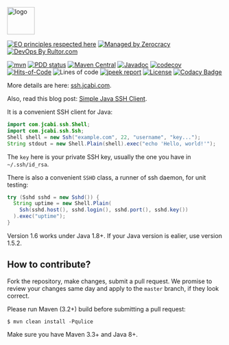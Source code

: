 <img alt="logo" src="http://img.jcabi.com/logo-square.svg" width="64px" height="64px" />

[![EO principles respected here](https://www.elegantobjects.org/badge.svg)](https://www.elegantobjects.org)
[![Managed by Zerocracy](https://www.0crat.com/badge/C9V6HBZQS.svg)](https://www.0crat.com/p/C9V6HBZQS)
[![DevOps By Rultor.com](http://www.rultor.com/b/jcabi/jcabi-ssh)](http://www.rultor.com/p/jcabi/jcabi-ssh)

[![mvn](https://github.com/jcabi/jcabi-ssh/actions/workflows/mvn.yml/badge.svg)](https://github.com/jcabi/jcabi-ssh/actions/workflows/mvn.yml)
[![PDD status](http://www.0pdd.com/svg?name=jcabi/jcabi-ssh)](http://www.0pdd.com/p?name=jcabi/jcabi-ssh)
[![Maven Central](https://maven-badges.herokuapp.com/maven-central/com.jcabi/jcabi-ssh/badge.svg)](https://maven-badges.herokuapp.com/maven-central/com.jcabi/jcabi-ssh)
[![Javadoc](https://javadoc.io/badge/com.jcabi/jcabi-ssh.svg)](http://www.javadoc.io/doc/com.jcabi/jcabi-ssh)
[![codecov](https://codecov.io/gh/jcabi/jcabi-ssh/branch/master/graph/badge.svg)](https://codecov.io/gh/jcabi/jcabi-ssh)
[![Hits-of-Code](https://hitsofcode.com/github/jcabi/jcabi-ssh)](https://hitsofcode.com/view/github/jcabi/jcabi-ssh)
![Lines of code](https://img.shields.io/tokei/lines/github/jcabi/jcabi-ssh)
[![jpeek report](https://i.jpeek.org/com.jcabi/jcabi-ssh/badge.svg)](https://i.jpeek.org/com.jcabi/jcabi-ssh/)
[![License](https://img.shields.io/badge/license-MIT-green.svg)](https://github.com/jcabi/jcabi-ssh/blob/master/LICENSE.txt)
[![Codacy Badge](https://app.codacy.com/project/badge/Grade/2f21909785c54690a355b9c6568795a9)](https://www.codacy.com/gh/jcabi/jcabi-ssh/dashboard)

More details are here: [ssh.jcabi.com](http://ssh.jcabi.com/).

Also, read this blog post: [Simple Java SSH Client](http://www.yegor256.com/2014/09/02/java-ssh-client.html).

It is a convenient SSH client for Java:

```java
import com.jcabi.ssh.Shell;
import com.jcabi.ssh.Ssh;
Shell shell = new Ssh("example.com", 22, "username", "key...");
String stdout = new Shell.Plain(shell).exec("echo 'Hello, world!'");
```

The `key` here is your private SSH key,
usually the one you have in `~/.ssh/id_rsa`.

There is also a convenient `SSHD` class, a runner of ssh daemon,
for unit testing:

```java
try (Sshd sshd = new Sshd()) {
  String uptime = new Shell.Plain(
    Ssh(sshd.host(), sshd.login(), sshd.port(), sshd.key())
  ).exec("uptime");
}
```

Version 1.6 works under Java 1.8+. If your Java version is ealier, use
version 1.5.2.

## How to contribute?

Fork the repository, make changes, submit a pull request.
We promise to review your changes same day and apply to
the `master` branch, if they look correct.

Please run Maven (3.2+) build before submitting a pull request:

```
$ mvn clean install -Pqulice
```

Make sure you have Maven 3.3+ and Java 8+.
